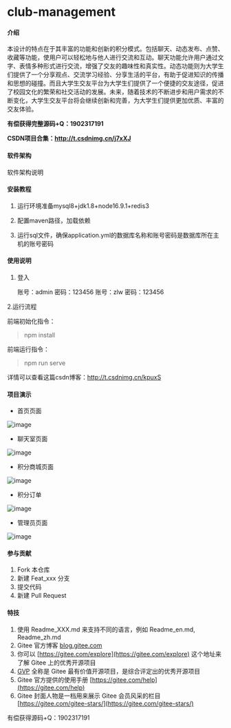 # club-management

#### 介绍
本设计的特点在于其丰富的功能和创新的积分模式。包括聊天、动态发布、点赞、收藏等功能，使用户可以轻松地与他人进行交流和互动。聊天功能允许用户通过文字、表情多种形式进行交流，增强了交友的趣味性和真实性。动态功能则为大学生们提供了一个分享观点、交流学习经验、分享生活的平台，有助于促进知识的传播和思想的碰撞。而且大学生交友平台为大学生们提供了一个便捷的交友途径，促进了校园文化的繁荣和社交活动的发展。未来，随着技术的不断进步和用户需求的不断变化，大学生交友平台将会继续创新和完善，为大学生们提供更加优质、丰富的交友体验。

**有偿获得完整源码+Q：1902317191**

**CSDN项目合集：http://t.csdnimg.cn/j7xXJ**

#### 软件架构
软件架构说明


#### 安装教程

1. 运行环境准备mysql8+jdk1.8+node16.9.1+redis3

2. 配置maven路径，加载依赖

3. 运行sql文件，确保application.yml的数据库名称和账号密码是数据库所在主机的账号密码

#### 使用说明

1. 登入

   账号：admin	密码：123456
   账号：zlw	密码：123456

2.运行流程

前端初始化指令：
> npm install

前端运行指令：
> npm run serve

详情可以查看这篇csdn博客：http://t.csdnimg.cn/kpuxS

#### 项目演示

+ 首页页面

![image](https://github.com/luocong-shuaige/college-student-friendship/assets/85004172/0186693a-28fa-4ca6-8fde-3c0ad53989dd)


+ 聊天室页面

![image](https://github.com/luocong-shuaige/college-student-friendship/assets/85004172/0e047aea-7235-4dfe-9eff-e6a3f9f9e39b)


+ 积分商城页面

![image](https://github.com/luocong-shuaige/college-student-friendship/assets/85004172/6c484d10-2b63-4e33-82da-bda455e061f8)



+ 积分订单

![image](https://github.com/luocong-shuaige/college-student-friendship/assets/85004172/47f5e63d-d277-48e6-82b0-b8208e80acb2)


+ 管理员页面

![image](https://github.com/luocong-shuaige/college-student-friendship/assets/85004172/bbe928d1-b3fe-4cf4-9332-0b03b38f958e)



#### 参与贡献

1.  Fork 本仓库
2.  新建 Feat_xxx 分支
3.  提交代码
4.  新建 Pull Request


#### 特技

1.  使用 Readme\_XXX.md 来支持不同的语言，例如 Readme\_en.md, Readme\_zh.md
2.  Gitee 官方博客 [blog.gitee.com](https://blog.gitee.com)
3.  你可以 [https://gitee.com/explore](https://gitee.com/explore) 这个地址来了解 Gitee 上的优秀开源项目
4.  [GVP](https://gitee.com/gvp) 全称是 Gitee 最有价值开源项目，是综合评定出的优秀开源项目
5.  Gitee 官方提供的使用手册 [https://gitee.com/help](https://gitee.com/help)
6.  Gitee 封面人物是一档用来展示 Gitee 会员风采的栏目 [https://gitee.com/gitee-stars/](https://gitee.com/gitee-stars/)

有偿获得源码+Q：1902317191
